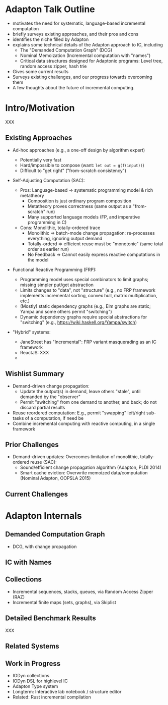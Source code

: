 Adapton Talk Outline
=====================
- motivates the need for systematic, language-based incremental computation
- briefly surveys existing approaches, and their pros and cons
- identifies the niche filled by Adapton
- explains some technical details of the Adapton approach to IC, including
  - The "Demanded Computation Graph" (DCG)
  - Nominal Memoization (Incremental computation with "names")
  - Critical data structures designed for Adaptonic programs: Level tree, random access zipper, hash trie
- Gives some current results
- Surveys existing challenges, and our progress towards overcoming them
- A few thoughts about the future of incremental computing.


Intro/Motivation
=================

XXX

Existing Approaches
--------------------
- Ad-hoc approaches (e.g., a one-off design by algorithm expert)
  + Potentially very fast
  - Hard/impossible to compose (want: `let out = g(f(input))`)
  - Difficult to "get right" ("from-scratch consistency")

- Self-Adjusting Computation (SAC):
  + Pros: Language-based => systematic programming model & rich metatheory
    + Composition is just ordinary program composition
    + Metatheory proves correctness (same output as a "from-scratch" run)
    + Many supported language models (FP, and imperative programming in C)
  - Cons: Monolithic, totally-ordered trace
    - Monolithic => batch-mode change propagation: re-processes everything, ignoring output demand
    - Totally-orderd => efficient reuse must be "monotonic" (same total order as earlier run)
    - No Feedback => Cannot easily express reactive computations in the model

- Functional Reactive Programming (FRP):
  - Programming model uses special combinators to limit graphs; missing simpler put/get abstraction
  - Limits changes to "data", not "structure" (e.g., no FRP framework implements incremental sorting, convex hull, matrix multiplication, etc.)
  - (Mostly) static dependency graphs (e.g., Elm graphs are static; Yampa and some others permit "switching")
  - Dynamic dependency graphs require special abstractions for "switching" (e.g., https://wiki.haskell.org/Yampa/switch)

- "Hybrid" systems:
  - JaneStreet has "Incremental": FRP variant masquerading as an IC framework
  - ReactJS: XXX
  - 

Wishlist Summary
----------------
- Demand-driven change propagation: 
  - Update the output(s) in demand, leave others "stale", until demanded by the "observer"
  - Permit "switching" from one demand to another, and back; do not discard partial results
- Reuse reordered computation: E.g., permit "swapping" left/right sub-tasks of a computation, if need be
- Combine incremental computing with reactive computing, in a single framework

Prior Challenges
---------------------------
- Demand-driven updates: Overcomes limitation of monolithic, totally-ordered reuse (SAC):
  - Sound/efficient change propagation algorithm (Adapton, PLDI 2014)
  - Smart cache eviction: Overwrite memoized data/computation (Nominal Adapton, OOPSLA 2015)

Current Challenges
------------------


Adapton Internals
==================

Demanded Computation Graph
---------------------------
- DCG, with change propagation


IC with Names
-------------

Collections
------------
- Incremental sequences, stacks, queues, via Random Access Zipper (RAZ)
- Incremental finite maps (sets, graphs), via Skiplist

Detailed Benchmark Results
---------------------------

XXX

Related Systems
---------------

Work in Progress
-----------------
- IODyn collections
- IODyn DSL for highlevel IC
- Adapton Type system
- Longterm: Interactive lab notebook / structure editor
- Related: Rust incremental compilation